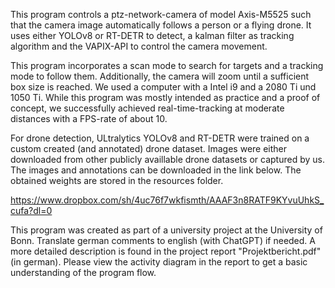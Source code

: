 This program controls a ptz-network-camera of model Axis-M5525 such that the camera image automatically follows a person or a flying drone. It uses either YOLOv8 or RT-DETR to detect, a kalman filter as tracking algorithm and the VAPIX-API to control the camera movement.

This program incorporates a scan mode to search for targets and a tracking mode to follow them. Additionally, the camera will zoom until a sufficient box size is reached. We used a computer with a Intel i9 and a 2080 Ti und 1050 Ti. While this program was mostly intended as practice and a proof of concept, we successfully achieved real-time-tracking at moderate distances with a FPS-rate of about 10. 

For drone detection, ULtralytics YOLOv8 and RT-DETR were trained on a custom created (and annotated) drone dataset. Images were either downloaded from other publicly availlable drone datasets or
captured by us. The images and annotations can be downloaded in the link below. The obtained weights are stored in the resources folder.

https://www.dropbox.com/sh/4uc76f7wkfismth/AAAF3n8RATF9KYvuUhkS_cufa?dl=0


This program was created as part of a university project at the University of Bonn. Translate german comments to english (with ChatGPT) if needed. A more detailed description is found in the project report "Projektbericht.pdf" (in german). Please view the activity diagram in the report to get a basic understanding of the program flow.


